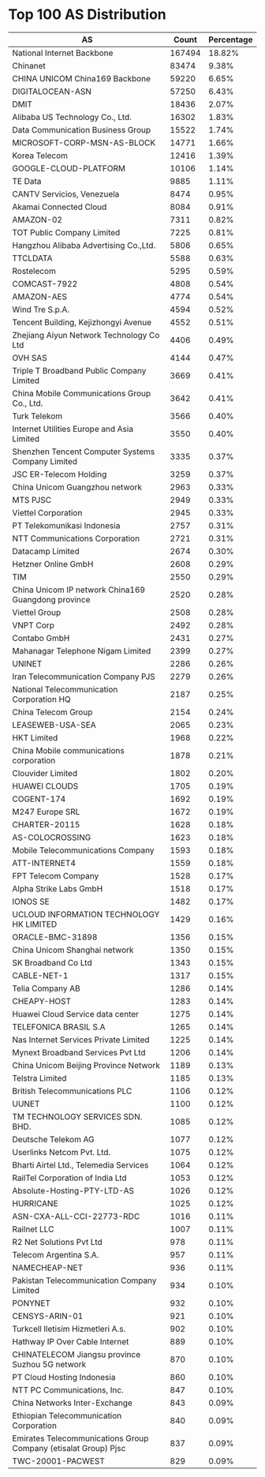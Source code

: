 # Top 100 AS Distribution
| AS | Count | Percentage |
|----|----|----|
| National Internet Backbone | 167494 | 18.82% |
| Chinanet | 83474 | 9.38% |
| CHINA UNICOM China169 Backbone | 59220 | 6.65% |
| DIGITALOCEAN-ASN | 57250 | 6.43% |
| DMIT | 18436 | 2.07% |
| Alibaba US Technology Co., Ltd. | 16302 | 1.83% |
| Data Communication Business Group | 15522 | 1.74% |
| MICROSOFT-CORP-MSN-AS-BLOCK | 14771 | 1.66% |
| Korea Telecom | 12416 | 1.39% |
| GOOGLE-CLOUD-PLATFORM | 10106 | 1.14% |
| TE Data | 9885 | 1.11% |
| CANTV Servicios, Venezuela | 8474 | 0.95% |
| Akamai Connected Cloud | 8084 | 0.91% |
| AMAZON-02 | 7311 | 0.82% |
| TOT Public Company Limited | 7225 | 0.81% |
| Hangzhou Alibaba Advertising Co.,Ltd. | 5806 | 0.65% |
| TTCLDATA | 5588 | 0.63% |
| Rostelecom | 5295 | 0.59% |
| COMCAST-7922 | 4808 | 0.54% |
| AMAZON-AES | 4774 | 0.54% |
| Wind Tre S.p.A. | 4594 | 0.52% |
| Tencent Building, Kejizhongyi Avenue | 4552 | 0.51% |
| Zhejiang Aiyun Network Technology Co Ltd | 4406 | 0.49% |
| OVH SAS | 4144 | 0.47% |
| Triple T Broadband Public Company Limited | 3669 | 0.41% |
| China Mobile Communications Group Co., Ltd. | 3642 | 0.41% |
| Turk Telekom | 3566 | 0.40% |
| Internet Utilities Europe and Asia Limited | 3550 | 0.40% |
| Shenzhen Tencent Computer Systems Company Limited | 3335 | 0.37% |
| JSC ER-Telecom Holding | 3259 | 0.37% |
| China Unicom Guangzhou network | 2963 | 0.33% |
| MTS PJSC | 2949 | 0.33% |
| Viettel Corporation | 2945 | 0.33% |
| PT Telekomunikasi Indonesia | 2757 | 0.31% |
| NTT Communications Corporation | 2721 | 0.31% |
| Datacamp Limited | 2674 | 0.30% |
| Hetzner Online GmbH | 2608 | 0.29% |
| TIM | 2550 | 0.29% |
| China Unicom IP network China169 Guangdong province | 2520 | 0.28% |
| Viettel Group | 2508 | 0.28% |
| VNPT Corp | 2492 | 0.28% |
| Contabo GmbH | 2431 | 0.27% |
| Mahanagar Telephone Nigam Limited | 2399 | 0.27% |
| UNINET | 2286 | 0.26% |
| Iran Telecommunication Company PJS | 2279 | 0.26% |
| National Telecommunication Corporation HQ | 2187 | 0.25% |
| China Telecom Group | 2154 | 0.24% |
| LEASEWEB-USA-SEA | 2065 | 0.23% |
| HKT Limited | 1968 | 0.22% |
| China Mobile communications corporation | 1878 | 0.21% |
| Clouvider Limited | 1802 | 0.20% |
| HUAWEI CLOUDS | 1705 | 0.19% |
| COGENT-174 | 1692 | 0.19% |
| M247 Europe SRL | 1672 | 0.19% |
| CHARTER-20115 | 1628 | 0.18% |
| AS-COLOCROSSING | 1623 | 0.18% |
| Mobile Telecommunications Company | 1593 | 0.18% |
| ATT-INTERNET4 | 1559 | 0.18% |
| FPT Telecom Company | 1528 | 0.17% |
| Alpha Strike Labs GmbH | 1518 | 0.17% |
| IONOS SE | 1482 | 0.17% |
| UCLOUD INFORMATION TECHNOLOGY HK LIMITED | 1429 | 0.16% |
| ORACLE-BMC-31898 | 1356 | 0.15% |
| China Unicom Shanghai network | 1350 | 0.15% |
| SK Broadband Co Ltd | 1343 | 0.15% |
| CABLE-NET-1 | 1317 | 0.15% |
| Telia Company AB | 1286 | 0.14% |
| CHEAPY-HOST | 1283 | 0.14% |
| Huawei Cloud Service data center | 1275 | 0.14% |
| TELEFONICA BRASIL S.A | 1265 | 0.14% |
| Nas Internet Services Private Limited | 1225 | 0.14% |
| Mynext Broadband Services Pvt Ltd | 1206 | 0.14% |
| China Unicom Beijing Province Network | 1189 | 0.13% |
| Telstra Limited | 1185 | 0.13% |
| British Telecommunications PLC | 1106 | 0.12% |
| UUNET | 1100 | 0.12% |
| TM TECHNOLOGY SERVICES SDN. BHD. | 1085 | 0.12% |
| Deutsche Telekom AG | 1077 | 0.12% |
| Userlinks Netcom Pvt. Ltd. | 1075 | 0.12% |
| Bharti Airtel Ltd., Telemedia Services | 1064 | 0.12% |
| RailTel Corporation of India Ltd | 1053 | 0.12% |
| Absolute-Hosting-PTY-LTD-AS | 1026 | 0.12% |
| HURRICANE | 1025 | 0.12% |
| ASN-CXA-ALL-CCI-22773-RDC | 1016 | 0.11% |
| Railnet LLC | 1007 | 0.11% |
| R2 Net Solutions Pvt Ltd | 978 | 0.11% |
| Telecom Argentina S.A. | 957 | 0.11% |
| NAMECHEAP-NET | 936 | 0.11% |
| Pakistan Telecommunication Company Limited | 934 | 0.10% |
| PONYNET | 932 | 0.10% |
| CENSYS-ARIN-01 | 921 | 0.10% |
| Turkcell Iletisim Hizmetleri A.s. | 902 | 0.10% |
| Hathway IP Over Cable Internet | 889 | 0.10% |
| CHINATELECOM Jiangsu province Suzhou 5G network | 870 | 0.10% |
| PT Cloud Hosting Indonesia | 860 | 0.10% |
| NTT PC Communications, Inc. | 847 | 0.10% |
| China Networks Inter-Exchange | 843 | 0.09% |
| Ethiopian Telecommunication Corporation | 840 | 0.09% |
| Emirates Telecommunications Group Company (etisalat Group) Pjsc | 837 | 0.09% |
| TWC-20001-PACWEST | 829 | 0.09% |
